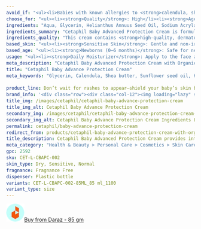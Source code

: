 ```yaml
---
avoid_if: "<ul><li>Babies with known allergies to <strong>calendula, shea butter, or fragrance</strong></li><li><strong>Broken or infected skin</strong> (consult a doctor for treatment)</li><li><strong>Overly oily skin</strong>, as the rich formula may feel too heavy</li></ul>"
choose_for: "<ul><li><strong>Quality</strong>: High</li><li><strong>Age</strong>: Baby (0+).</li><li><strong>Skin Types</strong>: Sensitive, Dry, Normal, Eczema-Prone Skin.</li><li><strong>Effective For</strong>: Daily moisturizing.</li></ul>"
ingredients: "Aqua, Glycerin, Helianthus Annuus Seed Oil, Sodium Acrylate/Sodium Acryloyldimethyl Taurate Copolymer, Polyisobutene, Panthenol, Methylpropanediol, Butyrospermum Parkii Butter, Allantoin, Calendula Officinalis Flower Extract, Caprylyl Glycol, Caprylyl/Capryl Glucoside, Citric Acid, Glycine Soja Oil, Phenoxyethanol, Sorbitan Oleate, Tocopherol Fil."
ingredients_summary: "Cetaphil Baby Advanced Protection Cream is formulated with <strong>Sunflower Seed Oil</strong>, <strong>Shea Butter</strong>, and <strong>Calendula Extract</strong> to deeply moisturize, soothe, and protect delicate skin. <strong>Glycerin</strong> and <strong>Panthenol (Vitamin B5)</strong> boost hydration, while <strong>Allantoin</strong> and <strong>Tocopherol (Vitamin E)</strong> help calm and repair the skin barrier. The inclusion of <strong>Caprylyl Glycol</strong> and <strong>Methylpropanediol</strong> ensures long-lasting moisture and skin conditioning. Gentle emulsifiers and stabilizers like <strong>Sodium Acrylate/Sodium Acryloyldimethyl Taurate Copolymer</strong> give the cream its smooth texture and non-greasy feel."
ingredients_quality: "This cream contains <strong>high-quality, dermatologist-approved ingredients</strong> that are safe for sensitive baby skin. With a blend of <strong>natural plant oils, vitamins, and botanical extracts</strong>, the formula provides superior moisturization and soothing benefits. <strong>Calendula and Shea Butter</strong> offer natural soothing properties, while <strong>Glycerin and Panthenol</strong> ensure deep hydration. The absence of harsh chemicals like parabens and mineral oil makes it a <strong>gentle and hypoallergenic option</strong>, suitable for daily use."
based_skin: "<ul><li><strong>Sensitive Skin</strong>: Gentle and non-irritating formula that calms and protects sensitive skin.</li><li><strong>Dry Skin</strong>: Rich emollients like shea butter and glycerin deeply moisturize and restore the skin barrier.</li><li><strong>Eczema-Prone Skin</strong>: Calendula and vitamin E soothe irritation and reduce redness.</li><li><strong>Normal Skin</strong>: Offers daily protection to maintain soft, healthy skin.</li></ul>"
based_age: "<ul><li><strong>Newborns (0–6 months)</strong>: Safe for newborns; provides extra protection for diaper area and dry patches.</li><li><strong>Infants (6–12 months)</strong>: Helps maintain skin softness during rapid growth stages.</li><li><strong>Toddlers (1–3 years)</strong>: Ideal for rough, dry skin spots caused by outdoor exposure and active play.</li><li><strong>Children (3+ years)</strong>: Use as needed to combat dry or irritated skin.</li></ul>"
usage: "<ul><li><strong>Daily Moisturizer</strong>: Apply to the face and body after bathing to lock in moisture.</li><li><strong>Diaper Area Protection</strong>: Helps prevent dryness and irritation in sensitive areas.</li><li><strong>Spot Treatment</strong>: Use on rough patches, knees, elbows, and other dry spots.</li><li><strong>Cold Weather Protection</strong>: Shields delicate skin from harsh weather conditions.</li></ul>"
meta_description: "Cetaphil Baby Advanced Protection Cream with Organic Calendula hydrates, soothes, and protects sensitive baby skin. Safe for newborns, hypoallergenic formula."
title: "Cetaphil Baby Advance Protection Cream"
meta_keywords: "Glycerin, Calendula, Shea butter, Sunflower seed oil, Hydration, Protecting, Cruelty-free, Dermatologist tested, Hypoallergenic, Dry, Sensitive, Normal"

product_line: Don’t wait for rashes to appear—shield your baby’s skin before it's too late.
brand_info: '<div class="row"><div class="col-12"><img loading="lazy" src="/images/cetaphil/cetaphil-cover.webp" alt="cetaphil cover" class="m-2" style="width: 100%" /></div></div>'
title_img: /images/cetaphil/cetaphil-baby-advance-protection-cream
title_img_alt: Cetaphil Baby Advance Protection Cream
secondary_img: /images/cetaphil/cetaphil-baby-advance-protection-cream-ingredients-label
secondary_img_alt: Cetaphil Baby Advance Protection Cream Ingredients Label
permalink: cetaphil/baby-advance-protection-cream
redirect_from: products/cetaphil-baby-advance-protection-cream-with-organic-calendula-in-nepal
title_description: Cetaphil Baby Advanced Protection Cream provides intense hydration and protection for delicate baby skin. Enriched with organic calendula, vitamin E, and shea butter, it helps soothe, nourish, and repair dry, sensitive skin. The rich, hypoallergenic formula is clinically proven to protect against dryness for up to 24 hours, making it perfect for daily use on the most delicate skin areas. Dermatologist-tested and free from parabens and mineral oil, it’s safe for newborns and toddlers.
meta_category: "Health & Beauty > Personal Care > Cosmetics > Skin Care > Lotion & Moisturizer"
gpc: 2592
sku: CET-L-CBAPC-002
skin_type: Dry, Sensitive, Normal
fragnance: Fragnance Free
dispenser: Plastic bottle
variants: CET-L-CBAPC-002-85ML_85 ml_1100
variant_type: size
---
```

<div class="col-lg-6 col-sm-6 mb-5 mb-lg-0 text-left">
    <p>
        <a href="https://s.daraz.com.np/s.gjFq?cc" class="link-title" title="daraz icon link to product"><img loading="lazy" src="/images/icons/social/daraz-icon.webp" alt="daraz icon link to product" class="m-2"
            style="width: 48px;">Buy from Daraz - 85 gm
        </a>
    </p>
</div>